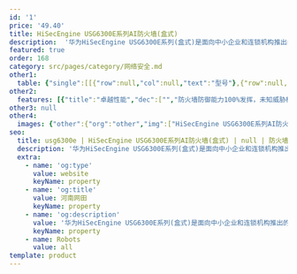 ```yaml
---
id: '1'
price: '49.40'
title: HiSecEngine USG6300E系列AI防火墙(盒式)
description:  '华为HiSecEngine USG6300E系列(盒式)是面向中小企业和连锁机构推出的企业级AI防火墙。在提供NGFW能力的基础上，联动其他安全设备，主动积极防御网络威胁，增强边界检测能力，有效防御高级威胁，同时解决性能下降问题。产品提供模式匹配以及加解密业务处理加速能力，使得防火墙处理内容安全检测、IPSec等业务的性能显著提升。智能高级威胁检测，联动云端，威胁检测准确率大于99%。'
featured: true
order: 168
category: src/pages/category/网络安全.md
other1: 
  table: {"single":[[{"row":null,"col":null,"text":"型号"},{"row":null,"col":null,"text":"USG6305E-AC"},{"row":null,"col":null,"text":"USG6309E-AC"},{"row":null,"col":null,"text":"USG6315E-AC"},{"row":null,"col":null,"text":"USG6325E-AC"},{"row":null,"col":null,"text":"USG6335E-AC"},{"row":null,"col":null,"text":"USG6355E-AC"},{"row":null,"col":null,"text":"USG6365E-AC"},{"row":null,"col":null,"text":"USG6385E-AC"},{"row":null,"col":null,"text":"USG6391E-AC"},{"row":null,"col":null,"text":"USG6395E-AC"}],[{"row":null,"col":null,"text":"固定接口"},{"row":null,"col":"8","text":"2*10GE(SFP+)+8*GE Combo+2*GE WAN"},{"row":null,"col":null,"text":"12×GE (RJ45) +8GE (SFP) + 4×10GE (SFP+)"},{"row":null,"col":null,"text":"6*10GE(SFP+)+\n6*GE(SFP)+\n16*GE"}],[{"row":null,"col":null,"text":"产品形态"},{"row":null,"col":"10","text":"1U盒式"}],[{"row":null,"col":null,"text":"本地存储"},{"row":null,"col":"8","text":"选配，支持M.2卡，\n240G"},{"row":null,"col":"2","text":"选配2.5英寸形态硬盘，支持 SSD 240GB/960G，HDD 1TB"}],[{"row":null,"col":null,"text":"一体化防护"},{"row":null,"col":"10","text":"集传统防火墙、VPN、入侵防御、防病毒、数据防泄漏、带宽管理、Anti-DDoS、URL过滤、反垃圾邮件等多种功能于一身，全局配置视图和一体化策略管理"}],[{"row":null,"col":null,"text":"应用识别与管控"},{"row":null,"col":"10","text":"识别6000+应用，访问控制精度到应用功能，例如：区分微信的文字和语音。应用识别与入侵检测、防病毒、内容过滤相结合，提高检测性能和准确率。"}],[{"row":null,"col":null,"text":"带宽管理"},{"row":null,"col":"10","text":"在识别业务应用的基础上，可管理每用户/IP使用的带宽, 确保关键业务和关键用户的网络体验。管控方式包括：限制最大带宽或保障最小带宽、应用的策略路由、修改应用转发优先级等"}],[{"row":null,"col":null,"text":"入侵防御与Web防护"},{"row":null,"col":"10","text":"第一时间获取最新威胁信息，准确检测并防御针对漏洞的攻击。可防护各种针对web的攻击，包括SQL注入攻击和跨站脚本攻击等。"}],[{"row":null,"col":null,"text":"APT防御"},{"row":null,"col":"10","text":"与本地/云端沙箱联动，对恶意文件进行检测和阻断\n加密流量无需解密，联动大数据分析平台HiSec Insight，实现对加密流量威胁检测\n主动响应恶意扫描行为，并通过联动大数据分析平台HiSec Insight进行行为分析，快速发现，记录恶意行为，实现对企业威胁的实时防护"}],[{"row":null,"col":null,"text":"云管理模式"},{"row":null,"col":"10","text":"设备自行向云管理平台发起认证注册，实现即插即用，简化网络创建和开局\n远程业务配置管理、设备监控故障管理，实现海量设备的云端管理\n"}],[{"row":null,"col":null,"text":"云应用安全感知"},{"row":null,"col":"10","text":"可对企业云应用进行精细化和差异化的控制，满足企业对用户使用云应用的管控需求。"}]]}
other2:
  features: [{"title":"卓越性能","dec":["","防火墙防御能力100%发挥，未知威胁检测性能提升5倍",""]},{"title":"智能防御","dec":["","网络边缘威胁实时处置，未知威胁检测准确率高达99%以上",""]},{"title":"极简运维","dec":["","基于业务部署与变更策略，安全运维OPEX降低80%以上",""]}]
other3: null
other4:
  images: {"other":{"org":"other","img":["HiSecEngine USG6300E系列AI防火墙(盒式).webp"]}}
seo:
  title: usg6300e | HiSecEngine USG6300E系列AI防火墙(盒式) | null | 防火墙及应用安全网关 | 网络安全 | 企业网络
  description: '华为HiSecEngine USG6300E系列(盒式)是面向中小企业和连锁机构推出的企业级AI防火墙。在提供NGFW能力的基础上，联动其他安全设备，主动积极防御网络威胁，增强边界检测能力，有效防御高级威胁，同时解决性能下降问题。产品提供模式匹配以及加解密业务处理加速能力，使得防火墙处理内容安全检测、IPSec等业务的性能显著提升。智能高级威胁检测，联动云端，威胁检测准确率大于99%。'
  extra:
    - name: 'og:type'
      value: website
      keyName: property
    - name: 'og:title'
      value: 河南网田
      keyName: property
    - name: 'og:description'
      value: '华为HiSecEngine USG6300E系列(盒式)是面向中小企业和连锁机构推出的企业级AI防火墙。在提供NGFW能力的基础上，联动其他安全设备，主动积极防御网络威胁，增强边界检测能力，有效防御高级威胁，同时解决性能下降问题。产品提供模式匹配以及加解密业务处理加速能力，使得防火墙处理内容安全检测、IPSec等业务的性能显著提升。智能高级威胁检测，联动云端，威胁检测准确率大于99%。'
      keyName: property
    - name: Robots
      value: all
template: product
---
```

